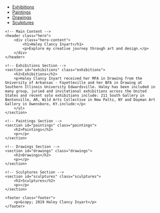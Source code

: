 <!DOCTYPE html>
<html lang="en">
<head>
    <meta charset="UTF-8">
    <meta name="viewport" content="width=device-width, initial-scale=1.0">
    <title>Haley Clancy Inyart - Portfolio</title>
    <link rel="stylesheet" href="styles.css">
</head>
<body>
    <!-- Navigation Section -->
    <nav>
        <ul>
            <li><a href="#exhibitions">Exhibitions</a></li>
            <li><a href="#paintings">Paintings</a></li>
            <li><a href="#drawings">Drawings</a></li>
            <li><a href="#sculptures">Sculptures</a></li>
        </ul>
    </nav>

    <!-- Main Content -->
    <header class="hero">
        <div class="hero-content">
            <h1>Haley Clancy Inyart</h1>
            <p>Explore my creative journey through art and design.</p>
        </div>
    </header>

    <!-- Exhibitions Section -->
    <section id="exhibitions" class="exhibitions">
        <h2>Exhibitions</h2>
        <p>Haley Clancy Inyart received her MFA in Drawing from the University of Arkansas - Fayetteville and her BFA in Drawing at Southern Illinois University Edwardsville. Haley has been included in many group, juried and invitational exhibitions across the United States and recent solo exhibitions include: 211 South Gallery in Bentonville, AR, Wild Arts Collective in New Paltz, NY and Dayman Art Gallery in Owensboro, KY.include:</p>
        </ul>
    </section>

    <!-- Paintings Section -->
    <section id="paintings" class="paintings">
        <h2>Paintings</h2>
        <p></p>
    </section>

    <!-- Drawings Section -->
    <section id="drawings" class="drawings">
        <h2>Drawings</h2>
        <p></p>
    </section>

    <!-- Sculptures Section -->
    <section id="sculptures" class="sculptures">
        <h2>Sculptures</h2>
        <p></p>
    </section>

    <footer class="footer">
        <p>&copy; 2019 Haley Clancy Inyart</p>
    </footer>
</body>
</html>




 
